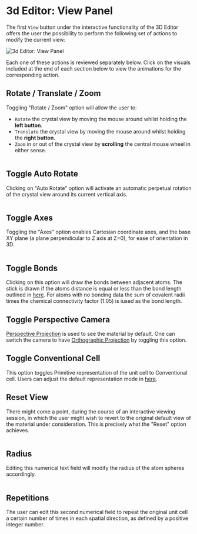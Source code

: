 # 3d Editor: View Panel

The first `View` button <i class="zmdi zmdi-eye zmdi-hc-border"></i> under the interactive functionality of the 3D Editor offers the user the possibility to perform the following set of actions to modify the current view: 

![3d Editor: View Panel](../../images/materials-designer/view-features-viewer.png "3d Editor: View Panel")
 
Each one of these actions is reviewed separately below. Click on the visuals included at the end of each section below to view the animations for the corresponding action.    
 
## Rotate / Translate / Zoom

Toggling "Rotate / Zoom" option will allow the user to:

- `Rotate` the crystal view by moving the mouse around whilst holding the **left button**.
- `Translate` the crystal view by moving the mouse around whilst holding the **right button**.
- `Zoom` in or out of the crystal view by **scrolling** the central mouse wheel in either sense.

<img data-gifffer="/images/materials-designer/ViewerViewZoom.gif" />

## Toggle Auto Rotate

Clicking on "Auto Rotate" option will activate an automatic perpetual rotation of the crystal view around its current vertical axis.

<img data-gifffer="/images/materials-designer/ViewerViewAuto.gif" />

## Toggle Axes
<!-- TODO by GM -->

Toggling the "Axes" option enables Cartesian coordinate axes, and the base XY plane (a plane perpendicular to Z axis at Z=0), for ease of orientation in 3D.

<img data-gifffer="/images/materials-designer/ViewerViewAxes.gif" />

## Toggle Bonds
<!-- TODO by GM -->

Clicking on this option will draw the bonds between adjacent atoms. The stick is drawn if the atoms distance is equal or less than the bond length outlined in [here](http://www.chem.tamu.edu/rgroup/connell/linkfiles/bonds.pdf). For atoms with no bonding data the sum of covalent radii times the chemical connectivity factor (1.05) is iused as the bond length.

## Toggle Perspective Camera
<!-- TODO by GM -->

[Perspective Projection](https://en.wikipedia.org/wiki/Perspective_(graphical)) is used to see the material by default. One can switch the camera to have [Orthographic Projection](https://en.wikipedia.org/wiki/Orthographic_projection) by toggling this option.

## Toggle Conventional Cell
<!-- TODO by GM -->

This option toggles Primitive representation of the unit cell to Conventional cell. Users can adjust the default representation mode in [here](../../accounts/ui/preferences/settings.md). 

## Reset View

There might come a point, during the course of an interactive viewing session, in which the user might wish to revert to the original default view of the material under consideration. This is precisely what the "Reset" option achieves.

<img data-gifffer="/images/materials-designer/ViewerViewReset.gif" />

## Radius

Editing this numerical text field will modify the radius of the atom spheres accordingly.

<img data-gifffer="/images/materials-designer/ViewerViewRadius.gif" />
  
## Repetitions

The user can edit this second numerical field to repeat the original unit cell a certain number of times in each spatial direction, as defined by a positive integer number. 

<img data-gifffer="/images/materials-designer/ViewerViewRepetitions.gif" />
